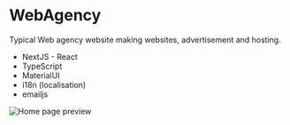 # WebAgency

Typical Web agency website making websites, advertisement and hosting.

- NextJS - React
- TypeScript
- MaterialUI
- i18n (localisation)
- emailjs

![Home page preview](https://github.com/FredPerr/WebAgency-Website/Animation.svg)
